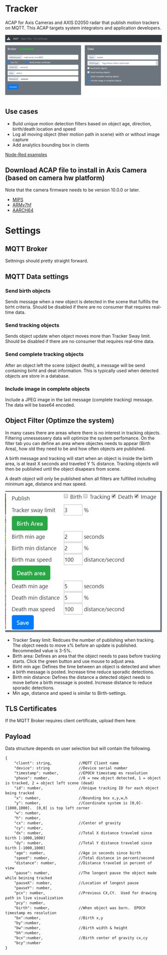 # Tracker
ACAP for Axis Cameras and AXIS D2050 radar that publish motion trackers on MQTT. This ACAP targets system integrators and application developers.

![home](pictures/tracker_home.png)

## Use cases
- Build unique motion detection filters based on object age, direction, birth/death location and speed
- Log all moving object (their motion path in scene) with or without image capture
- Add analytics bounding box in clients

[Node-Red examples](https://github.com/pandosme/acaps/tree/master/tracker/examples)

## Download ACAP file to install in Axis Camera (based on camera hw platform)
Note that the camera firmware needs to be version 10.0.0 or later.
- [MIPS](https://github.com/pandosme/acaps/raw/master/tracker/files/Tracker_2_6_0_mips.eap)
- [ARMv7hf](https://github.com/pandosme/acaps/raw/master/tracker/files/Tracker_2_6_0_armv7hf.eap)
- [AARCH64](https://github.com/pandosme/acaps/raw/master/tracker/files/Tracker_2_6_0_aarch64.eap)


# Settings

## MQTT Broker
Settnings should pretty straight forward.

## MQTT Data settings
### Send birth objects
 Sends message when a new object is detected in the scene that fulfills the birht criteria.  Should be disabled if there are no consumer that requires real-time data.

### Send tracking objects
Sends object update when object moves more than Tracker Sway limit.  Should be disabled if there are no consumer that requires real-time data.

### Send complete tracking objects
After an object left the scene (object death), a message will be send containing birht and deat information.  This is typically used when detected objects are store in a database.  

### Include image in complete objects
Include a JPEG image in the last message (complete tracking) message.  The data will be base64 encoded.

## Object Filter (Optimze the system)
In many cases there are areas where there is no interest in tracking objects. Filtering unnessessery data will optimize the system perfomance.  On the filter tab you can define an area where objectes needs to appear (Birth Area), how old they need to be and how often objects are published. 

A birth message and tracking will start when an object is inside the birth area, is at least X seconds and traveled Y % distance.  Tracking objects will then be published until the object disapears from scene.

A death object will only be published when all filters are fulfilled including minimum age, distance and max speed. 

![filter](pictures/filter.png)

* Tracker Sway limit:  Redcues the number of publishing when tracking. The object needs to move x% before an update is published.   Recommeded value is 3-5%.
* Birth area:  Defines an  area that the object needs to pass before tracking starts.  Click the green button and use mouse to adjust area.
* Birht min age:  Defines the time between an object is detected and when a birth message is posted.  Increase time reduce sporadic detections.
* Birth min distance:  Defines the distance a detected object needs to move before a birth message is posted.  Increase distance to reduce sporadic detections.
* Min age, distance and speed is similar to Birth-settings.

## TLS Certificates
If the MQTT Broker requires client certificate, upload them here.

## Payload
Data structure depends on user selection but will contain the following.
```
{
    "client": string,            //MQTT Client name
    "device": string             //Device serial number
    "timestamp": number,         //EPOCH timestamp ms resolution
    "phase": number,             //0 = new object detected, 1 = object is tracked, 2 = object left scene (dead)
    "id": number,                //Unique tracking ID for each object being tracked
    "x": number,                 //Bounding box x,y,w,h
    "y": number,                 //Coordinate system is [0,0]-[1000,1000].  [0,0] is top left corner
    "w": number,
    "h": number,
    "cx": number,                //Center of gravity 
    "cy": number,         
    "dx": number,                //Total X distance traveled since birth [-1000,1000]
    "dy": number,                //Total Y distance traveled since birth [-1000,1000]
    "age": number,               //Age in seconds since birth
    "speed": number,             //Total distance in percent/second
    "distance": number,          //Distance traveled in percent of view 
    "pause": number,             //The longest pause the object made while beining tracked
    "pauseX": number,            //Location of longest pause
    "pauseY": number,
    "pcx": number,               //Previous CX,CY.  Used for drawing path in live visualization
    "pcy": number,
    "birth": number,             //When object was born.  EPOCH timestamp ms resolution
    "bx":number,                 //Birth x,y
    "by":number,                 
    "bw":number,                 //Birth width & height
    "bh":number,
    "bcx":number,                //Birth center of gravity cx,cy
    "bcy":number
}
```
